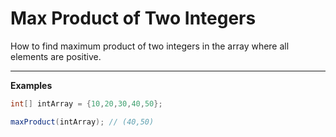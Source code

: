 # Max Product of Two Integers
How to find maximum product of two integers in the array where all elements are positive.

---

__Examples__

```java
int[] intArray = {10,20,30,40,50};

maxProduct(intArray); // (40,50)
```